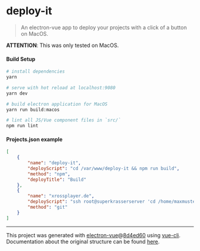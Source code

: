 # deploy-it

> An electron-vue app to deploy your projects with a click of a button on MacOS.

**ATTENTION**: This was only tested on MacOS.

#### Build Setup

``` bash
# install dependencies
yarn

# serve with hot reload at localhost:9080
yarn dev

# build electron application for MacOS
yarn run build:macos

# lint all JS/Vue component files in `src/`
npm run lint

```

#### Projects.json example

```json
[
    {
        "name": "deploy-it",
        "deployScript": "cd /var/www/deploy-it && npm run build",
        "method": "npm",
        "deployTitle": "Build"
    },
    {
        "name": "xrossplayer.de",
        "deployScript": "ssh root@superkrasserserver 'cd /home/maxmustermann/xrossplayer.de && /usr/bin/env git fetch && /usr/bin/env git remote prune origin && /usr/bin/env git checkout --force origin/master'",
        "method": "git"
    }
]
```

---

This project was generated with [electron-vue](https://github.com/SimulatedGREG/electron-vue)@[8d4ed60](https://github.com/SimulatedGREG/electron-vue/tree/8d4ed607d65300381a8f47d97923eb07832b1a9a) using [vue-cli](https://github.com/vuejs/vue-cli). Documentation about the original structure can be found [here](https://simulatedgreg.gitbooks.io/electron-vue/content/index.html).
